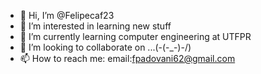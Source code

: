 - 👋 Hi, I’m @Felipecaf23
- 👀 I’m interested in learning new stuff
- 🌱 I’m currently learning computer engineering at UTFPR
- 💞️ I’m looking to collaborate on ...(\-(-_-)-/)
- 📫 How to reach me: email:fpadovani62@gmail.com

<!---
Felipecaf23/Felipecaf23 is a ✨ special ✨ repository because its `README.md` (this file) appears on your GitHub profile.
You can click the Preview link to take a look at your changes.
--->
